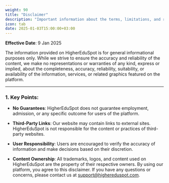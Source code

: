 ```yaml
---
weight: 90
title: "Disclaimer"
description: "Important information about the terms, limitations, and responsibilities associated with using HigherEduSpot."
icon: tab
date: 2025-01-03T15:00:00+03:00
---
```


**Effective Date**: 9 Jan 2025

The information provided on HigherEduSpot is for general informational purposes only. While we strive to ensure the accuracy and reliability of the content, we make no representations or warranties of any kind, express or implied, about the completeness, accuracy, reliability, suitability, or availability of the information, services, or related graphics featured on the platform.

---

### 1. **Key Points**:

- **No Guarantees**: HigherEduSpot does not guarantee employment, admission, or any specific outcome for users of the platform.

- **Third-Party Links**: Our website may contain links to external sites. HigherEduSpot is not responsible for the content or practices of third-party websites.

- **User Responsibility**: Users are encouraged to verify the accuracy of information and make decisions based on their discretion.

- **Content Ownership**: All trademarks, logos, and content used on HigherEduSpot are the property of their respective owners.
By using our platform, you agree to this disclaimer. If you have any questions or concerns, please contact us at support@highereduspot.com.